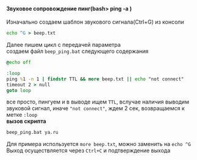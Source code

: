 #### Звуковое сопровождение пинг(bash> ping -a )
Изначально создаем шаблон звукового сигнала(Ctrl+G) из консоли
```cmd
echo ^G > beep.txt
```

Далее пишем цикл с передачей параметра  
создаем файл `beep_ping.bat` следующего содержания
```cmd
@echo off

:loop
ping %1 -n 1 | findstr TTL && more beep.txt || echo "not connect"
timeout 2 > null
goto loop
```
все просто, пингуем и в выводе ищем `TTL`, вслучае наличия выводим звуковой сигнал, иначе `"not connect"`, ждем 2 сек, возвращаемся к метке `:loop`  
**вызов скрипта**
```cmd
beep_ping.bat ya.ru
```


Для примера используется `more beep.txt`, можно заменить на `echo ^G`  
Выход осуществляется через `Ctrl+C` и подтверждение выхода



